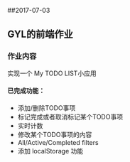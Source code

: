 ##2017-07-03
## GYL的前端作业 

### 作业内容

实现一个 My TODO LIST小应用

#### 已完成功能：

- 添加/删除TODO事项
- 标记完成或者取消标记某个TODO事项
- 实时计数
- 修改某个TODO事项的内容
- All/Active/Completed filters
- 添加 localStorage 功能
